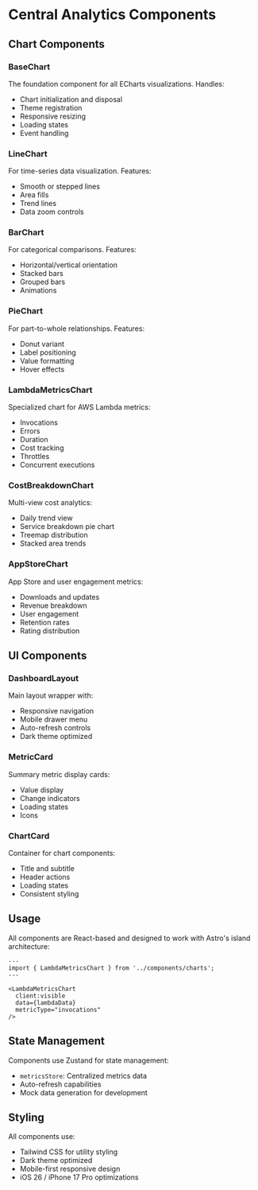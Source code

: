 # Central Analytics Components

## Chart Components

### BaseChart
The foundation component for all ECharts visualizations. Handles:
- Chart initialization and disposal
- Theme registration
- Responsive resizing
- Loading states
- Event handling

### LineChart
For time-series data visualization. Features:
- Smooth or stepped lines
- Area fills
- Trend lines
- Data zoom controls

### BarChart
For categorical comparisons. Features:
- Horizontal/vertical orientation
- Stacked bars
- Grouped bars
- Animations

### PieChart
For part-to-whole relationships. Features:
- Donut variant
- Label positioning
- Value formatting
- Hover effects

### LambdaMetricsChart
Specialized chart for AWS Lambda metrics:
- Invocations
- Errors
- Duration
- Cost tracking
- Throttles
- Concurrent executions

### CostBreakdownChart
Multi-view cost analytics:
- Daily trend view
- Service breakdown pie chart
- Treemap distribution
- Stacked area trends

### AppStoreChart
App Store and user engagement metrics:
- Downloads and updates
- Revenue breakdown
- User engagement
- Retention rates
- Rating distribution

## UI Components

### DashboardLayout
Main layout wrapper with:
- Responsive navigation
- Mobile drawer menu
- Auto-refresh controls
- Dark theme optimized

### MetricCard
Summary metric display cards:
- Value display
- Change indicators
- Loading states
- Icons

### ChartCard
Container for chart components:
- Title and subtitle
- Header actions
- Loading states
- Consistent styling

## Usage

All components are React-based and designed to work with Astro's island architecture:

```astro
---
import { LambdaMetricsChart } from '../components/charts';
---

<LambdaMetricsChart
  client:visible
  data={lambdaData}
  metricType="invocations"
/>
```

## State Management

Components use Zustand for state management:
- `metricsStore`: Centralized metrics data
- Auto-refresh capabilities
- Mock data generation for development

## Styling

All components use:
- Tailwind CSS for utility styling
- Dark theme optimized
- Mobile-first responsive design
- iOS 26 / iPhone 17 Pro optimizations